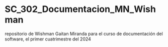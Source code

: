 # SC_302_Documentacion_MN_Wishman
repositorio de Wishman Gaitan Miranda para el curso de documentación del software, el primer cuatrimestre del 2024
